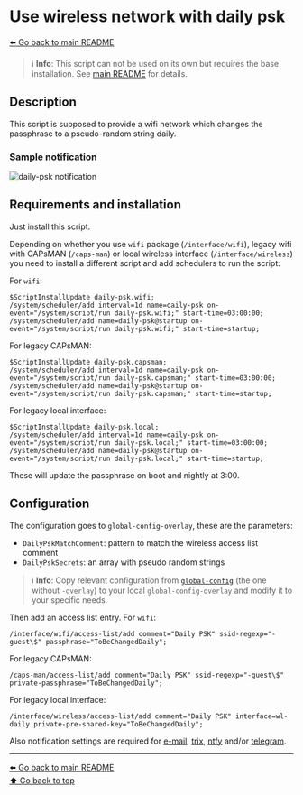 Use wireless network with daily psk
===================================

[⬅️ Go back to main README](../README.md)

> ℹ️ **Info**: This script can not be used on its own but requires the base
> installation. See [main README](../README.md) for details.

Description
-----------

This script is supposed to provide a wifi network which changes the
passphrase to a pseudo-random string daily.

### Sample notification

![daily-psk notification](daily-psk.d/notification.avif)

Requirements and installation
-----------------------------

Just install this script.

Depending on whether you use `wifi` package (`/interface/wifi`), legacy
wifi with CAPsMAN (`/caps-man`) or local wireless interface
(`/interface/wireless`) you need to install a different script and add
schedulers to run the script:

For `wifi`:

    $ScriptInstallUpdate daily-psk.wifi;
    /system/scheduler/add interval=1d name=daily-psk on-event="/system/script/run daily-psk.wifi;" start-time=03:00:00;
    /system/scheduler/add name=daily-psk@startup on-event="/system/script/run daily-psk.wifi;" start-time=startup;

For legacy CAPsMAN:

    $ScriptInstallUpdate daily-psk.capsman;
    /system/scheduler/add interval=1d name=daily-psk on-event="/system/script/run daily-psk.capsman;" start-time=03:00:00;
    /system/scheduler/add name=daily-psk@startup on-event="/system/script/run daily-psk.capsman;" start-time=startup;

For legacy local interface:

    $ScriptInstallUpdate daily-psk.local;
    /system/scheduler/add interval=1d name=daily-psk on-event="/system/script/run daily-psk.local;" start-time=03:00:00;
    /system/scheduler/add name=daily-psk@startup on-event="/system/script/run daily-psk.local;" start-time=startup;

These will update the passphrase on boot and nightly at 3:00.

Configuration
-------------

The configuration goes to `global-config-overlay`, these are the parameters:

* `DailyPskMatchComment`: pattern to match the wireless access list comment
* `DailyPskSecrets`: an array with pseudo random strings

> ℹ️ **Info**: Copy relevant configuration from
> [`global-config`](../global-config.rsc) (the one without `-overlay`) to
> your local `global-config-overlay` and modify it to your specific needs.

Then add an access list entry. For `wifi`:

    /interface/wifi/access-list/add comment="Daily PSK" ssid-regexp="-guest\$" passphrase="ToBeChangedDaily";

For legacy CAPsMAN:

    /caps-man/access-list/add comment="Daily PSK" ssid-regexp="-guest\$" private-passphrase="ToBeChangedDaily";

For legacy local interface:

    /interface/wireless/access-list/add comment="Daily PSK" interface=wl-daily private-pre-shared-key="ToBeChangedDaily";

Also notification settings are required for
[e-mail](mod/notification-email.md),
[trix](mod/notification-matrix.md),
[ntfy](mod/notification-ntfy.md) and/or
[telegram](mod/notification-telegram.md).

---
[⬅️ Go back to main README](../README.md)  
[⬆️ Go back to top](#top)
